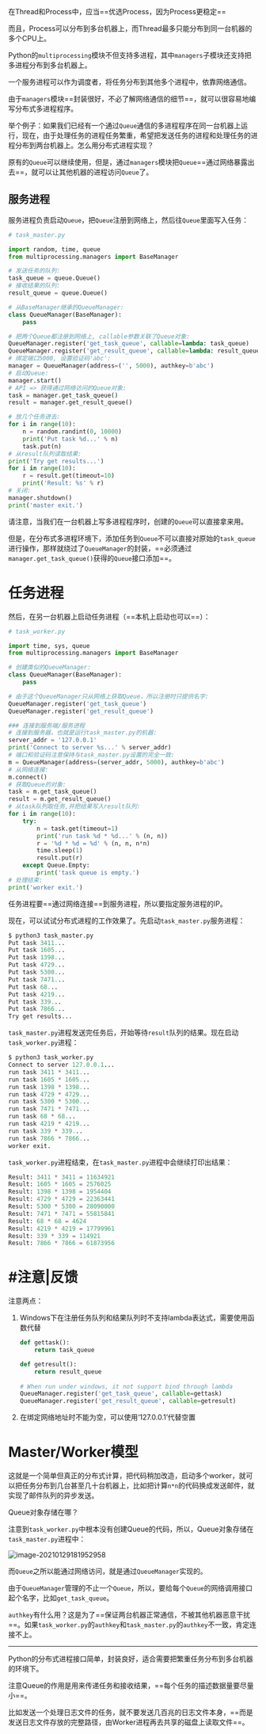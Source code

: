 在Thread和Process中，应当==优选Process，因为Process更稳定==

而且，Process可以分布到多台机器上，而Thread最多只能分布到同一台机器的多个CPU上。



Python的`multiprocessing`模块不但支持多进程，其中`managers`子模块还支持把多进程分布到多台机器上。

一个服务进程可以作为调度者，将任务分布到其他多个进程中，依靠网络通信。

由于`managers`模块==封装很好，不必了解网络通信的细节==，就可以很容易地编写分布式多进程程序。





举个例子：如果我们已经有一个通过`Queue`通信的多进程程序在同一台机器上运行，现在，由于处理任务的进程任务繁重，希望把发送任务的进程和处理任务的进程分布到两台机器上。怎么用分布式进程实现？

原有的`Queue`可以继续使用，但是，通过`managers`模块把`Queue`==通过网络暴露出去==，就可以让其他机器的进程访问`Queue`了。



## 服务进程

服务进程负责启动`Queue`，把`Queue`注册到网络上，然后往`Queue`里面写入任务：

```python
# task_master.py

import random, time, queue
from multiprocessing.managers import BaseManager

# 发送任务的队列:
task_queue = queue.Queue()
# 接收结果的队列:
result_queue = queue.Queue()

# 从BaseManager继承的QueueManager:
class QueueManager(BaseManager):
    pass

# 把两个Queue都注册到网络上, callable参数关联了Queue对象:
QueueManager.register('get_task_queue', callable=lambda: task_queue)
QueueManager.register('get_result_queue', callable=lambda: result_queue)
# 绑定端口5000, 设置验证码'abc':
manager = QueueManager(address=('', 5000), authkey=b'abc')
# 启动Queue:
manager.start()
# API => 获得通过网络访问的Queue对象:
task = manager.get_task_queue()
result = manager.get_result_queue()

# 放几个任务进去:
for i in range(10):
    n = random.randint(0, 10000)
    print('Put task %d...' % n)
    task.put(n)
# 从result队列读取结果:
print('Try get results...')
for i in range(10):
    r = result.get(timeout=10)
    print('Result: %s' % r)
# 关闭:
manager.shutdown()
print('master exit.')
```

请注意，当我们在一台机器上写多进程程序时，创建的`Queue`可以直接拿来用。

但是，在分布式多进程环境下，添加任务到`Queue`不可以直接对原始的`task_queue`进行操作，那样就绕过了`QueueManager`的封装，==必须通过`manager.get_task_queue()`获得的`Queue`接口添加==。





# 任务进程

然后，在另一台机器上启动任务进程（==本机上启动也可以==）：

```python
# task_worker.py

import time, sys, queue
from multiprocessing.managers import BaseManager

# 创建类似的QueueManager:
class QueueManager(BaseManager):
    pass

# 由于这个QueueManager只从网络上获取Queue，所以注册时只提供名字:
QueueManager.register('get_task_queue')
QueueManager.register('get_result_queue')

### 连接到服务端/服务进程
# 连接到服务器，也就是运行task_master.py的机器:
server_addr = '127.0.0.1'
print('Connect to server %s...' % server_addr)
# 端口和验证码注意保持与task_master.py设置的完全一致:
m = QueueManager(address=(server_addr, 5000), authkey=b'abc')
# 从网络连接:
m.connect()
# 获取Queue的对象:
task = m.get_task_queue()
result = m.get_result_queue()
# 从task队列取任务,并把结果写入result队列:
for i in range(10):
    try:
        n = task.get(timeout=1)
        print('run task %d * %d...' % (n, n))
        r = '%d * %d = %d' % (n, n, n*n)
        time.sleep(1)
        result.put(r)
    except Queue.Empty:
        print('task queue is empty.')
# 处理结束:
print('worker exit.')
```

任务进程要==通过网络连接==到服务进程，所以要指定服务进程的IP。





现在，可以试试分布式进程的工作效果了。先启动`task_master.py`服务进程：

```python
$ python3 task_master.py 
Put task 3411...
Put task 1605...
Put task 1398...
Put task 4729...
Put task 5300...
Put task 7471...
Put task 68...
Put task 4219...
Put task 339...
Put task 7866...
Try get results...
```



`task_master.py`进程发送完任务后，开始等待`result`队列的结果。现在启动`task_worker.py`进程：

```python
$ python3 task_worker.py
Connect to server 127.0.0.1...
run task 3411 * 3411...
run task 1605 * 1605...
run task 1398 * 1398...
run task 4729 * 4729...
run task 5300 * 5300...
run task 7471 * 7471...
run task 68 * 68...
run task 4219 * 4219...
run task 339 * 339...
run task 7866 * 7866...
worker exit.
```



`task_worker.py`进程结束，在`task_master.py`进程中会继续打印出结果：

```python
Result: 3411 * 3411 = 11634921
Result: 1605 * 1605 = 2576025
Result: 1398 * 1398 = 1954404
Result: 4729 * 4729 = 22363441
Result: 5300 * 5300 = 28090000
Result: 7471 * 7471 = 55815841
Result: 68 * 68 = 4624
Result: 4219 * 4219 = 17799961
Result: 339 * 339 = 114921
Result: 7866 * 7866 = 61873956
```



# #注意|反馈

注意两点：

1. Windows下在注册任务队列和结果队列时不支持lambda表达式，需要使用函数代替

   ```python
   def gettask():
       return task_queue
   
   def getresult():
       return result_queue
       
   # When run under windows, it not support bind through lambda
   QueueManager.register('get_task_queue', callable=gettask)
   QueueManager.register('get_result_queue', callable=getresult)
   ```

2. 在绑定网络地址时不能为空，可以使用‘127.0.0.1’代替空置





# Master/Worker模型

这就是一个简单但真正的分布式计算，把代码稍加改造，启动多个worker，就可以把任务分布到几台甚至几十台机器上，比如把计算`n*n`的代码换成发送邮件，就实现了邮件队列的异步发送。



Queue对象存储在哪？

注意到`task_worker.py`中根本没有创建Queue的代码，所以，Queue对象存储在`task_master.py`进程中：

![image-20210129181952958](https://cdn.jsdelivr.net/gh/DaiDuncan/PicUploader/img/20210129181953.png)

而`Queue`之所以能通过网络访问，就是通过`QueueManager`实现的。

由于`QueueManager`管理的不止一个`Queue`，所以，要给每个`Queue`的网络调用接口起个名字，比如`get_task_queue`。



`authkey`有什么用？这是为了==保证两台机器正常通信，不被其他机器恶意干扰==。如果`task_worker.py`的`authkey`和`task_master.py`的`authkey`不一致，肯定连接不上。

---

Python的分布式进程接口简单，封装良好，适合需要把繁重任务分布到多台机器的环境下。



注意Queue的作用是用来传递任务和接收结果，==每个任务的描述数据量要尽量小==。

比如发送一个处理日志文件的任务，就不要发送几百兆的日志文件本身，==而是发送日志文件存放的完整路径，由Worker进程再去共享的磁盘上读取文件==。